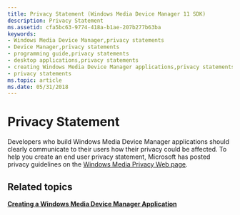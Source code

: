 ```yaml
---
title: Privacy Statement (Windows Media Device Manager 11 SDK)
description: Privacy Statement
ms.assetid: cfa5bc63-9774-418a-b1ae-207b277b63ba
keywords:
- Windows Media Device Manager,privacy statements
- Device Manager,privacy statements
- programming guide,privacy statements
- desktop applications,privacy statements
- creating Windows Media Device Manager applications,privacy statements
- privacy statements
ms.topic: article
ms.date: 05/31/2018
---
```


# Privacy Statement

Developers who build Windows Media Device Manager applications should clearly communicate to their users how their privacy could be affected. To help you create an end user privacy statement, Microsoft has posted privacy guidelines on the [Windows Media Privacy Web page](https://go.microsoft.com/fwlink/p/?linkid=29952).

## Related topics

<dl> <dt>

[**Creating a Windows Media Device Manager Application**](creating-a-windows-media-device-manager-application.md)
</dt> </dl>

 

 




